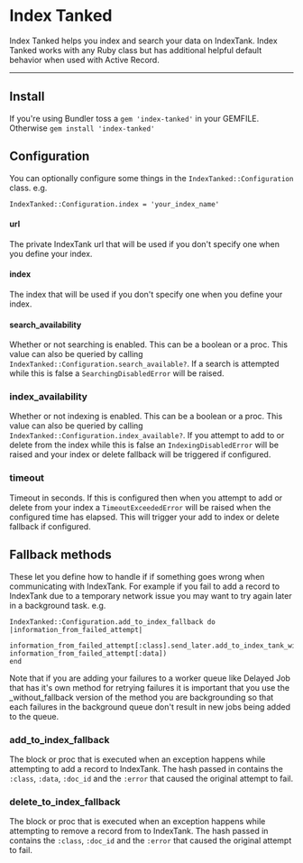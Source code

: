 Index Tanked
============

Index Tanked helps you index and search your data on IndexTank. Index Tanked works with any Ruby class but has additional helpful default behavior when used with Active Record.

***

Install
--------

If you're using Bundler toss a `gem 'index-tanked'` in your GEMFILE. Otherwise `gem install 'index-tanked'`

Configuration
-------------
You can optionally configure some things in the `IndexTanked::Configuration` class. e.g.

    IndexTanked::Configuration.index = 'your_index_name'

#### url
The private IndexTank url that will be used if you don't specify one when you define your index.

#### index
The index that will be used if you don't specify one when you define your index.

#### search_availability
Whether or not searching is enabled. This can be a boolean or a proc. This value can also be queried by calling `IndexTanked::Configuration.search_available?`. If a search is attempted while this is false a `SearchingDisabledError` will be raised.

### index_availability
Whether or not indexing is enabled. This can be a boolean or a proc. This value can also be queried by calling `IndexTanked::Configuration.index_available?`. If you attempt to add to or delete from the index while this is false an `IndexingDisabledError` will be raised and your index or delete fallback will be triggered if configured.

### timeout
Timeout in seconds. If this is configured then when you attempt to add or delete from your index a `TimeoutExceededError` will be raised when the configured time has elapsed. This will trigger your add to index or delete fallback if configured.

## Fallback methods
These let you define how to handle if if something goes wrong when communicating with IndexTank. For example if you fail to add a record to IndexTank due to a temporary network issue you may want to try again later in a background task. e.g.

    IndexTanked::Configuration.add_to_index_fallback do |information_from_failed_attempt|
        information_from_failed_attempt[:class].send_later.add_to_index_tank_without_fallback(information_from_failed_attempt[:doc_id], information_from_failed_attempt[:data])
    end

Note that if you are adding your failures to a worker queue like Delayed Job that has it's own method for retrying failures it is important that you use the _without_fallback version of the method you are backgrounding so that each failures in the background queue don't result in new jobs being added to the queue.

### add_to_index_fallback
The block or proc that is executed when an exception happens while attempting to add a record to IndexTank. The hash passed in contains the `:class`, `:data`, `:doc_id` and the `:error` that caused the original attempt to fail.

### delete_to_index_fallback
The block or proc that is executed when an exception happens while attempting to remove a record from to IndexTank. The hash passed in contains the `:class`, `:doc_id` and the `:error` that caused the original attempt to fail.
